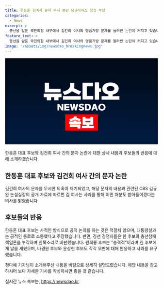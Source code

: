 ```yaml
---
title: 한동훈 김여사 문자 무시 논란 당권레이스 쟁점 부상
categories:
  - News
excerpt: >
  총선을 앞둔 국민의힘 내부에서 김건희 여사의 명품가방 문제를 둘러싼 논란이 커지고 있습니다. 김 여사가 한동훈 당시 비대위원장에게 사과를 요청한 문자를 보냈지만, 무시당한 것으로 알려졌습니다. 한동훈 후보는 해당 문자를 공개적으로 다루기보다는 사적인 문제로 밝히며 논란을 피했습니다. 이에 대해 여러 후보들이 한동훈 후보의 대응을 비판하며 사퇴를 촉구하는 움직임이 확산되고 있습니다. 계속되는 논란 속에서 대통령실은 입장을 내지 않고 있습니다. (150자)
feature_text: >
  총선을 앞둔 국민의힘 내부에서 김건희 여사의 명품가방 문제를 둘러싼 논란이 커지고 있습니다. 김 여사가 한동훈 당시 비대위원장에게 사과를 요청한 문자를 보냈지만, 무시당한 것으로 알려졌습니다. 한동훈 후보는 해당 문자를 공개적으로 다루기보다는 사적인 문제로 밝히며 논란을 피했습니다. 이에 대해 여러 후보들이 한동훈 후보의 대응을 비판하며 사퇴를 촉구하는 움직임이 확산되고 있습니다. 계속되는 논란 속에서 대통령실은 입장을 내지 않고 있습니다. (150자)
image: '/assets/img/newsdao_breakingnews.jpg'
---
```


<p><img src="/assets/img/newsdao_breakingnews.jpg" alt="bookingtag 속보" /></p>

<p>한동훈 대표 후보와 김건희 여사 간의 문자 논란에 대한 상세 내용과 후보들의 반응에 대해 소개하겠습니다.</p>

<h2 data-ke-size="size26">한동훈 대표 후보와 김건희 여사 간의 문자 논란</h2>

<p>김건희 여사의 문자를 무시한 의혹이 제기되었고, 해당 문자의 내용과 관련된 CBS 김규완 논설실장의 공개 자료에 따르면 김 여사는 사과를 통해 어떤 처분도 받아들이겠다는 의사를 밝혔습니다.</p>

<h2 data-ke-size="size26">후보들의 반응</h2>

<p>한동훈 대표 후보는 사적인 방식으로 공적 논의를 하는 것은 적절치 않으며, 대통령실과는 공적인 통로로 소통했다고 주장했습니다. 반면, 경선 경쟁자들은 한 후보의 총선참패 책임론을 부각하며 한목소리로 비판했습니다. 원희룡 후보는 "충격적"이라며 한 후보에게 날을 세웠으며, 나경원 후보와 윤상현 후보도 각각 오판에 대해 반응하고 사과를 요구했습니다.</p>

<p>정다예 기자님이 소개해주신 내용을 바탕으로 상세히 설명드렸습니다. 해당 내용을 참고하시어 보다 자세한 기사를 작성하시면 좋을 것 같습니다.</p>
실시간 뉴스 속보는, <a href="https://newsdao.kr" rel="dofollow">https://newsdao.kr</a>


